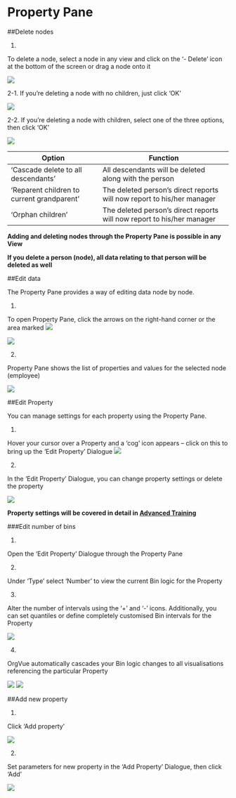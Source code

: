 # Property Pane

##Delete nodes

1.
To delete a node, select a node in any view and click on the ‘- Delete’ icon at the bottom of the screen or drag a node onto it

![](4-013.proppanedelete1.png)

2-1. If you’re deleting a node with no children, just click ‘OK’ 

![](4-014.propanedelete2.png)


2-2.
If you’re deleting a node with children, select one of the three options, then click ‘OK’

![](4-015.proppanedelete3.png)

| Option | Function |
| -- | -- |
| ‘Cascade delete to all descendants’ | All descendants will be deleted along with the person | 
| ‘Reparent children to current grandparent’ | The deleted person’s direct reports will now report to his/her manager | 
| ‘Orphan children’ | The deleted person’s direct reports will now report to his/her manager | 



**Adding and deleting nodes through the Property Pane is possible in any View**

**If you delete a person (node), all data relating to that person will be deleted as well**

##Edit data

The Property Pane provides a way of editing data node by node.

1.
To open Property Pane, click the arrows on the right-hand corner or the area marked ![](4-016propeditmarker.png)

![](4-017.propedit1.png)

2.
Property Pane shows the list of properties and values for the selected node (employee) 

![](4-018.propedit2.png)

##Edit Property

You can manage settings for each property using the Property Pane.

1.
Hover your cursor over a Property and a ‘cog’ icon appears – click on this to bring up the ‘Edit Property’ Dialogue
![](4-019.editproperty1.png)

2.
In the ‘Edit Property’ Dialogue, you can change property settings or delete the property

![](4-020.propertyedit2.png)

**Property settings will be covered in detail in [Advanced Training](https://www.orgvue.com/sites/default/files/uploads/orgvue_advanced_training_syllabus.pdf)**

###Edit number of bins

1.
Open the ‘Edit Property’ Dialogue through the Property Pane

2.
Under ‘Type’ select ‘Number’ to view the current Bin logic for the Property

3.
Alter the number of intervals using the ‘+’ and ‘-’ icons. Additionally, you can set quantiles or define completely customised Bin intervals for the Property

![](4-021.bininterval.png)

4.
OrgVue automatically cascades your Bin logic changes to all visualisations referencing the particular Property

![](4-022.7bins.png)
![](4-023.12bins.png)

##Add new property

1.
Click ‘Add property’

![](4-024.addproperty.png)

2.
Set parameters for new property in the ‘Add Property’ Dialogue, then click ‘Add’

![](4-025.addproperty2.png)











